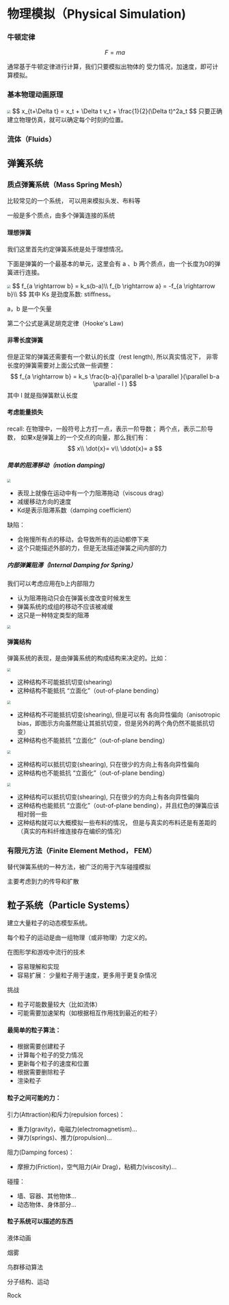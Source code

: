 # 物理模拟（Physical Simulation)

### 牛顿定律

$$
F=ma
$$

通常基于牛顿定律进行计算，我们只要模拟出物体的 受力情况，加速度，即可计算模拟。

###  基本物理动画原理



<img src="images/7.5.png" style="zoom:50%;" />
$$
x_{t+\Delta t} = x_t + \Delta t v_t + \frac{1}{2}(\Delta t)^2a_t
$$
只要正确建立物理仿真，就可以确定每个时刻的位置。



### 流体（Fluids）



## 弹簧系统

### 质点弹簧系统（Mass Spring Mesh）

比较常见的一个系统， 可以用来模拟头发、布料等

一般是多个质点，由多个弹簧连接的系统



#### 理想弹簧

我们这里首先约定弹簧系统是处于理想情况。

下面是弹簧的一个最基本的单元，这里会有 a 、b 两个质点，由一个长度为0的弹簧进行连接。

<img src="images/7.6.png" style="zoom:50%;" />
$$
f_{a \rightarrow b} = k_s(b-a)\\
f_{b \rightarrow a} = -f_{a \rightarrow b}\\
$$
其中 Ks 是劲度系数: stiffness。

a，b 是一个矢量

第二个公式是满足胡克定律（Hooke's Law)

#### 非零长度弹簧

但是正常的弹簧还需要有一个默认的长度（rest length), 所以真实情况下， 非零长度的弹簧需要对上面公式做一些调整：
$$
f_{a \rightarrow b} = k_s \frac{b-a}{\parallel b-a \parallel }(\parallel b-a \parallel - l )
$$
其中 l 就是指弹簧默认长度

#### 考虑能量损失

recall:  在物理中，一般符号上方打一点，表示一阶导数； 两个点，表示二阶导数， 如果x是弹簧上的一个交点的向量，那么我们有：
$$
x\\
\dot{x}= v\\
\ddot{x}= a
$$

##### 简单的阻滞移动（motion damping)

<img src="images/7.7.png" style="zoom:50%;" />

- 表现上就像在运动中有一个力阻滞拖动（viscous drag）
- 减缓移动方向的速度
- Kd是表示阻滞系数（damping coefficient）

缺陷：

- 会拖慢所有点的移动，会导致所有的运动都停下来
- 这个只能描述外部的力，但是无法描述弹簧之间内部的力



##### 内部弹簧阻滞（Internal Damping for Spring）

我们可以考虑应用在b上内部阻力

- 认为阻滞拖动只会在弹簧长度改变时候发生
- 弹簧系统的成组的移动不应该被减缓
- 这只是一种特定类型的阻滞

<img src="images/7.8.png" style="zoom:50%;" />

#### 弹簧结构

弹簧系统的表现，是由弹簧系统的构成结构来决定的。比如：

<img src="images/7.9.png" style="zoom:50%;" />

- 这种结构不可能抵抗切变(shearing)
- 这种结构不能抵抗 “立面化”（out-of-plane bending）



<img src="images/7.10.png" style="zoom:50%;" />

- 这种结构不可能抵抗切变(shearing), 但是可以有 各向异性偏向（anisotropic bias，即图示方向虽然能让其抵抗切变，但是另外的两个角仍然不能抵抗切变）
- 这种结构也不能抵抗 “立面化”（out-of-plane bending）

<img src="images/7.11.png" style="zoom:50%;" />

- 这种结构可以抵抗切变(shearing),  只在很少的方向上有各向异性偏向
- 这种结构也不能抵抗 “立面化”（out-of-plane bending）

<img src="images/7.12.png" style="zoom:50%;" />

- 这种结构可以抵抗切变(shearing),  只在很少的方向上有各向异性偏向
- 这种结构也能抵抗 “立面化”（out-of-plane bending），并且红色的弹簧应该相对弱一些
- 这种结构就可以大概模拟一些布料的情况， 但是与真实的布料还是有差距的（真实的布料纤维连接存在编织的情况）



### 有限元方法（Finite Element Method， FEM）

替代弹簧系统的一种方法，被广泛的用于汽车碰撞模拟

主要考虑到力的传导和扩散



## 粒子系统（Particle Systems）

建立大量粒子的动态模型系统。

每个粒子的运动是由一组物理（或非物理）力定义的。

在图形学和游戏中流行的技术

- 容易理解和实现
- 容易扩展： 少量粒子用于速度，更多用于更复杂情况

挑战

- 粒子可能数量较大（比如流体）
- 可能需要加速架构（如根据相互作用找到最近的粒子）



#### 最简单的粒子算法：

- 根据需要创建粒子
- 计算每个粒子的受力情况
- 更新每个粒子的速度和位置
- 根据需要删除粒子
- 渲染粒子



#### 粒子之间可能的力：

引力(Attraction)和斥力(repulsion forces)：

- 重力(gravity)，电磁力(electromagnetism)...
- 弹力(springs)、推力(propulsion)...

阻力(Damping forces)：

- 摩擦力(Friction)，空气阻力(Air Drag)，粘稠力(viscosity)...

碰撞：

- 墙、容器、其他物体...
- 动态物体、身体部分...



#### 粒子系统可以描述的东西

液体动画

烟雾

鸟群移动算法

分子结构、运动

Rock





